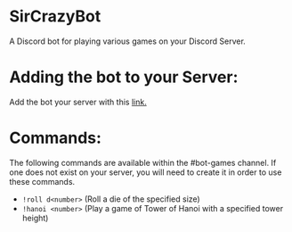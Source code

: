 # SirCrazyBot
A Discord bot for playing various games on your Discord Server.

# Adding the bot to your Server:
Add the bot your server with this [link.](https://discord.com/api/oauth2/authorize?client_id=408768007175929856&permissions=11280&scope=bot)

# Commands:
The following commands are available within the #bot-games channel. If one does not exist on your server, you will need to create it in order to use these commands.

- `!roll d<number>` (Roll a die of the specified size)
- `!hanoi <number>` (Play a game of Tower of Hanoi with a specified tower height)
